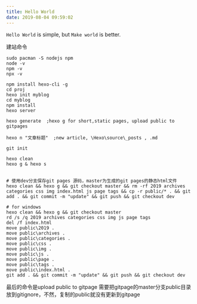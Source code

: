 ```yaml
---
title: Hello World
date: 2019-08-04 09:59:02
---
```


``Hello World`` is simple, but ``Make world`` is better.

建站命令
```
sudo pacman -S nodejs npm
node -v
npm -v
npx -v
```
```
npm install hexo-cli -g
cd proj
hexo init myblog
cd myblog
npm install
hexo server

hexo generate  ;hexo g for short,static pages, upload public to gitpages

hexo n "文章标题"  ;new article, \Hexo\source\_posts , .md
```
```
git init

```

```
hexo clean
hexo g & hexo s


# 使用dev分支保存git pages 源码，master为生成的git pages的静态html文件
hexo clean && hexo g && git checkout master && rm -rf 2019 archives categories css img index.html js page tags && cp -r public/* . && git add . && git commit -m "update" && git push && git checkout dev

# for windows
hexo clean && hexo g && git checkout master
rd /s /q 2019 archives categories css img js page tags
del /f index.html
move public\2019 .
move public\archives .
move public\categories .
move public\css .
move public\img .
move public\js .
move public\page .
move public\tags .
move public\index.html .
git add . && git commit -m "update" && git push && git checkout dev
```

最后的命令是upload public to gitpage
需要把gitpage的master分支public目录放到gitignore，不然，复制的public就没有更新到gitpage


